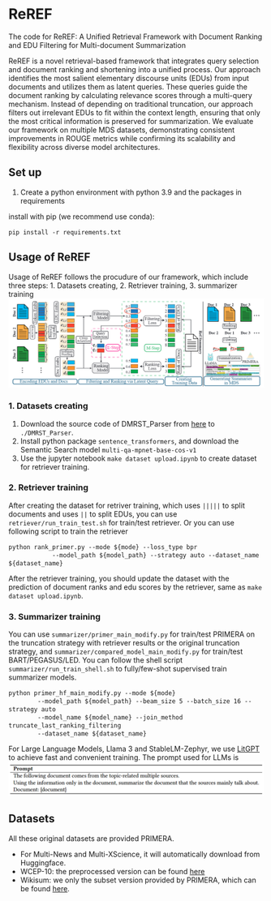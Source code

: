 # ReREF
The code for ReREF: A Unified Retrieval Framework with Document Ranking and EDU Filtering for Multi-document Summarization 

ReREF is a novel retrieval-based framework that integrates query selection and document ranking and shortening into a unified process. Our approach identifies the most salient elementary discourse units (EDUs) from input documents and utilizes them as latent queries. These queries guide the document ranking by calculating relevance scores through a multi-query mechanism. Instead of depending on traditional truncation, our approach filters out irrelevant EDUs to fit within the context length, ensuring that only the most critical information is preserved for summarization. 
We evaluate our framework on multiple MDS datasets, demonstrating consistent improvements in ROUGE metrics while confirming its scalability and flexibility across diverse model architectures. 


## Set up
1. Create a python environment with python 3.9 and the packages in requirements

install with pip (we recommend use conda):
```
pip install -r requirements.txt
```

## Usage of ReREF
Usage of ReREF follows the procudure of our framework, which include three steps: 1. Datasets creating, 2. Retriever training, 3. summarizer training
![Overall Framework](./framework.png)

### 1. Datasets creating
1. Download the source code of DMRST_Parser from [here](https://github.com/seq-to-mind/DMRST_Parser) to `./DMRST_Parser`.
2. Install python package `sentence_transformers`, and download the Semantic Search model `multi-qa-mpnet-base-cos-v1`
3. Use the jupyter notebook `make dataset upload.ipynb` to create dataset for retriever training. 

### 2. Retriever training
After creating the dataset for retriver training, which uses ` ||||| ` to split documents and uses ` || ` to split EDUs, you can use `retriever/run_train_test.sh` for train/test retriever. 
Or you can use following script to train the retriever
```shell
python rank_primer.py --mode ${mode} --loss_type bpr
            --model_path ${model_path} --strategy auto --dataset_name ${dataset_name}
```
After the retriever training, you should update the dataset with the prediction of document ranks and edu scores by the retriever, same as `make dataset upload.ipynb`. 

### 3. Summarizer training
You can use `summarizer/primer_main_modify.py` for train/test PRIMERA on the truncation strategy with retriever results or the original truncation strategy, and `summarizer/compared_model_main_modify.py` for train/test BART/PEGASUS/LED.
You can follow the shell script `summarizer/run_train_shell.sh` to fully/few-shot supervised train summarizer models. 
```shell
python primer_hf_main_modify.py --mode ${mode} 
        --model_path ${model_path} --beam_size 5 --batch_size 16 --strategy auto 
        --model_name ${model_name} --join_method truncate_last_ranking_filtering 
        --dataset_name ${dataset_name}
```

For Large Language Models, Llama 3 and StableLM-Zephyr, we use [LitGPT](https://github.com/Lightning-AI/litgpt) to achieve fast and convenient training. The prompt used for LLMs is
![Overall Framework](./LLMprompt.png)


## Datasets
All these original datasets are provided PRIMERA. 
- For Multi-News and Multi-XScience, it will automatically download from Huggingface.
- WCEP-10: the preprocessed version can be found [here](https://storage.googleapis.com/primer_summ/wcep-10.tar.gz)
- Wikisum: we only the subset version provided by PRIMERA, which can be found [here](https://storage.googleapis.com/primer_summ/wikisum_subset.tar.gz).

